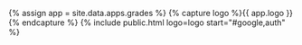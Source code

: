 {% assign app = site.data.apps.grades %}
{% capture logo %}{{ app.logo }}{% endcapture %}
{% include public.html logo=logo start="#google,auth" %}